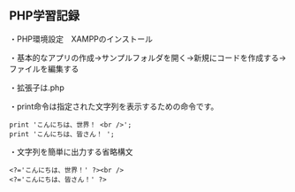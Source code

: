## PHP学習記録

・PHP環境設定　XAMPPのインストール

・基本的なアプリの作成→サンプルフォルダを開く→新規にコードを作成する→ファイルを編集する

・拡張子は.php  

・print命令は指定された文字列を表示するための命令です。

    print 'こんにちは、世界！ <br />';
    print 'こんにちは、皆さん！ ';

・文字列を簡単に出力する省略構文

    <?='こんにちは、世界！' ?><br />
    <?='こんにちは、皆さん！' ?>
